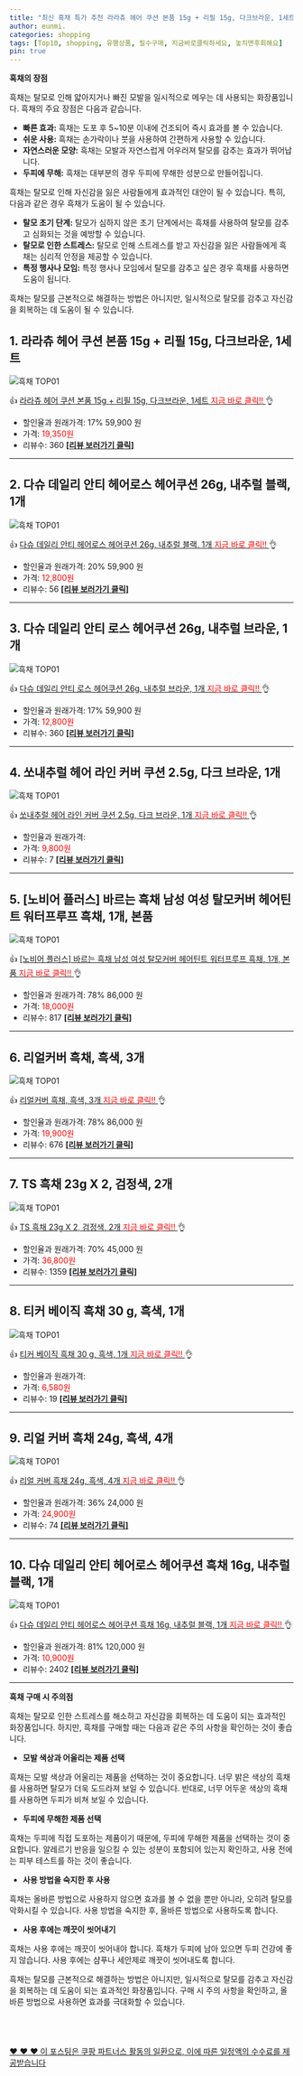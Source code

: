 ```yaml
---
title: "최신 흑채 특가 추천 라라츄 헤어 쿠션 본품 15g + 리필 15g, 다크브라운, 1세트 비교 장점"
author: eunmi.
categories: shopping
tags: [Top10, shopping, 유행상품, 필수구매, 지금바로클릭하세요, 놓치면후회해요]
pin: true
---
```

**흑채의 장점**

흑채는 탈모로 인해 얇아지거나 빠진 모발을 일시적으로 메우는 데 사용되는 화장품입니다. 흑채의 주요 장점은 다음과 같습니다.

* **빠른 효과:** 흑채는 도포 후 5~10분 이내에 건조되어 즉시 효과를 볼 수 있습니다.
* **쉬운 사용:** 흑채는 손가락이나 붓을 사용하여 간편하게 사용할 수 있습니다.
* **자연스러운 모양:** 흑채는 모발과 자연스럽게 어우러져 탈모를 감추는 효과가 뛰어납니다.
* **두피에 무해:** 흑채는 대부분의 경우 두피에 무해한 성분으로 만들어집니다.

흑채는 탈모로 인해 자신감을 잃은 사람들에게 효과적인 대안이 될 수 있습니다. 특히, 다음과 같은 경우 흑채가 도움이 될 수 있습니다.

* **탈모 초기 단계:** 탈모가 심하지 않은 초기 단계에서는 흑채를 사용하여 탈모를 감추고 심화되는 것을 예방할 수 있습니다.
* **탈모로 인한 스트레스:** 탈모로 인해 스트레스를 받고 자신감을 잃은 사람들에게 흑채는 심리적 안정을 제공할 수 있습니다.
* **특정 행사나 모임:** 특정 행사나 모임에서 탈모를 감추고 싶은 경우 흑채를 사용하면 도움이 됩니다.

흑채는 탈모를 근본적으로 해결하는 방법은 아니지만, 일시적으로 탈모를 감추고 자신감을 회복하는 데 도움이 될 수 있습니다.

   

## 1. 라라츄 헤어 쿠션 본품 15g + 리필 15g, 다크브라운, 1세트

![흑채 TOP01](https://thumbnail10.coupangcdn.com/thumbnails/remote/230x230ex/image/retail/images/3582507886018144-dc54491c-989e-4f75-8405-58bee77ec4a3.jpg)


👍 [라라츄 헤어 쿠션 본품 15g + 리필 15g, 다크브라운, 1세트 <font color=red> 지금 바로 클릭!! </font> ](https://link.coupang.com/re/AFFSDP?lptag=AF3617701&subid=GithubCoopas&pageKey=197155373&traceid=V0-153&itemId=568193598&vendorItemId=79301162255) 👌 


- 할인율과 원래가격: 17%  59,900   원
- 가격: <span style='color:red'>19,350원</span>
- 리뷰수: 360  [**[리뷰 보러가기 클릭]**](https://link.coupang.com/re/AFFSDP?lptag=AF3617701&subid=GithubCoopas&pageKey=197155373&traceid=V0-153&itemId=568193598&vendorItemId=79301162255)

---


   

## 2. 다슈 데일리 안티 헤어로스 헤어쿠션 26g, 내추럴 블랙, 1개

![흑채 TOP01](https://thumbnail7.coupangcdn.com/thumbnails/remote/230x230ex/image/retail/images/6625994504717003-1bc76006-3a8f-4143-9abf-d3b64e4c46e3.png)


👍 [다슈 데일리 안티 헤어로스 헤어쿠션 26g, 내추럴 블랙, 1개 <font color=red> 지금 바로 클릭!! </font> ](https://link.coupang.com/re/AFFSDP?lptag=AF3617701&subid=GithubCoopas&pageKey=22525824&traceid=V0-153&itemId=87468533&vendorItemId=3149363272) 👌 


- 할인율과 원래가격: 20%  59,900   원
- 가격: <span style='color:red'>12,800원</span>
- 리뷰수: 56  [**[리뷰 보러가기 클릭]**](https://link.coupang.com/re/AFFSDP?lptag=AF3617701&subid=GithubCoopas&pageKey=22525824&traceid=V0-153&itemId=87468533&vendorItemId=3149363272)

---


   

## 3. 다슈 데일리 안티 로스 헤어쿠션 26g, 내추럴 브라운, 1개

![흑채 TOP01](https://thumbnail10.coupangcdn.com/thumbnails/remote/230x230ex/image/retail/images/562180591331728-8d5bec4e-9eb8-43ff-bdc6-bbee60c90a27.png)


👍 [다슈 데일리 안티 로스 헤어쿠션 26g, 내추럴 브라운, 1개 <font color=red> 지금 바로 클릭!! </font> ](https://link.coupang.com/re/AFFSDP?lptag=AF3617701&subid=GithubCoopas&pageKey=22525824&traceid=V0-153&itemId=87468537&vendorItemId=3149363270) 👌 


- 할인율과 원래가격: 17%  59,900   원
- 가격: <span style='color:red'>12,800원</span>
- 리뷰수: 360  [**[리뷰 보러가기 클릭]**](https://link.coupang.com/re/AFFSDP?lptag=AF3617701&subid=GithubCoopas&pageKey=22525824&traceid=V0-153&itemId=87468537&vendorItemId=3149363270)

---


   

## 4. 쏘내추럴 헤어 라인 커버 쿠션 2.5g, 다크 브라운, 1개

![흑채 TOP01](https://thumbnail9.coupangcdn.com/thumbnails/remote/230x230ex/image/retail/images/4444311891759481-62c37d35-907c-49f9-81ff-e5a3d7ccd431.jpg)


👍 [쏘내추럴 헤어 라인 커버 쿠션 2.5g, 다크 브라운, 1개 <font color=red> 지금 바로 클릭!! </font> ](https://link.coupang.com/re/AFFSDP?lptag=AF3617701&subid=GithubCoopas&pageKey=2242506446&traceid=V0-153&itemId=3832274394&vendorItemId=71817121258) 👌 


- 할인율과 원래가격: 
- 가격: <span style='color:red'>9,800원</span>
- 리뷰수: 7  [**[리뷰 보러가기 클릭]**](https://link.coupang.com/re/AFFSDP?lptag=AF3617701&subid=GithubCoopas&pageKey=2242506446&traceid=V0-153&itemId=3832274394&vendorItemId=71817121258)

---


   

## 5. [노비어 플러스] 바르는 흑채 남성 여성 탈모커버 헤어틴트 워터프루프 흑채, 1개, 본품

![흑채 TOP01](https://thumbnail10.coupangcdn.com/thumbnails/remote/230x230ex/image/vendor_inventory/35f8/05b83d55bcbd3fac372890fd230cbc78520a6c5e49e5c431ca2c90256f10.png)


👍 [[노비어 플러스] 바르는 흑채 남성 여성 탈모커버 헤어틴트 워터프루프 흑채, 1개, 본품 <font color=red> 지금 바로 클릭!! </font> ](https://link.coupang.com/re/AFFSDP?lptag=AF3617701&subid=GithubCoopas&pageKey=7668344022&traceid=V0-153&itemId=20449592499&vendorItemId=70223498657) 👌 


- 할인율과 원래가격: 78%  86,000   원
- 가격: <span style='color:red'>18,000원</span>
- 리뷰수: 817  [**[리뷰 보러가기 클릭]**](https://link.coupang.com/re/AFFSDP?lptag=AF3617701&subid=GithubCoopas&pageKey=7668344022&traceid=V0-153&itemId=20449592499&vendorItemId=70223498657)

---


   

## 6. 리얼커버 흑채, 흑색, 3개

![흑채 TOP01](https://thumbnail7.coupangcdn.com/thumbnails/remote/230x230ex/image/vendor_inventory/ef0a/f191236815737265d43bd57f9f34b08cc771b4146a9f58dbc3d570489cb6.jpg)


👍 [리얼커버 흑채, 흑색, 3개 <font color=red> 지금 바로 클릭!! </font> ](https://link.coupang.com/re/AFFSDP?lptag=AF3617701&subid=GithubCoopas&pageKey=8477898&traceid=V0-153&itemId=7099200636&vendorItemId=3054543673) 👌 


- 할인율과 원래가격: 78%  86,000   원
- 가격: <span style='color:red'>19,900원</span>
- 리뷰수: 676  [**[리뷰 보러가기 클릭]**](https://link.coupang.com/re/AFFSDP?lptag=AF3617701&subid=GithubCoopas&pageKey=8477898&traceid=V0-153&itemId=7099200636&vendorItemId=3054543673)

---


   

## 7. TS 흑채 23g X 2, 검정색, 2개

![흑채 TOP01](https://thumbnail9.coupangcdn.com/thumbnails/remote/230x230ex/image/vendor_inventory/32cc/c8e98915ff18d10fa7a0ec601d7aa4228b5a776eafb04c6355995ac2c51e.jpg)


👍 [TS 흑채 23g X 2, 검정색, 2개 <font color=red> 지금 바로 클릭!! </font> ](https://link.coupang.com/re/AFFSDP?lptag=AF3617701&subid=GithubCoopas&pageKey=5465917016&traceid=V0-153&itemId=2155196968&vendorItemId=87248571893) 👌 


- 할인율과 원래가격: 70%  45,000   원
- 가격: <span style='color:red'>36,800원</span>
- 리뷰수: 1359  [**[리뷰 보러가기 클릭]**](https://link.coupang.com/re/AFFSDP?lptag=AF3617701&subid=GithubCoopas&pageKey=5465917016&traceid=V0-153&itemId=2155196968&vendorItemId=87248571893)

---


   

## 8. 티커 베이직 흑채 30 g, 흑색, 1개

![흑채 TOP01](https://thumbnail7.coupangcdn.com/thumbnails/remote/230x230ex/image/product/image/vendoritem/2017/09/05/3016395066/0aeb6030-b78f-4022-b836-7c7ff1812377.jpg)


👍 [티커 베이직 흑채 30 g, 흑색, 1개 <font color=red> 지금 바로 클릭!! </font> ](https://link.coupang.com/re/AFFSDP?lptag=AF3617701&subid=GithubCoopas&pageKey=2377974&traceid=V0-153&itemId=10940545&vendorItemId=3016395066) 👌 


- 할인율과 원래가격: 
- 가격: <span style='color:red'>6,580원</span>
- 리뷰수: 19  [**[리뷰 보러가기 클릭]**](https://link.coupang.com/re/AFFSDP?lptag=AF3617701&subid=GithubCoopas&pageKey=2377974&traceid=V0-153&itemId=10940545&vendorItemId=3016395066)

---


   

## 9. 리얼 커버 흑채 24g, 흑색, 4개

![흑채 TOP01](https://thumbnail6.coupangcdn.com/thumbnails/remote/230x230ex/image/vendor_inventory/6310/7997c78d39443226994ed119c59d92b51d0363cc8ce87a7c2c2103ae01ee.jpg)


👍 [리얼 커버 흑채 24g, 흑색, 4개 <font color=red> 지금 바로 클릭!! </font> ](https://link.coupang.com/re/AFFSDP?lptag=AF3617701&subid=GithubCoopas&pageKey=8477898&traceid=V0-153&itemId=36879828&vendorItemId=84299345370) 👌 


- 할인율과 원래가격: 36%  24,000   원
- 가격: <span style='color:red'>24,900원</span>
- 리뷰수: 74  [**[리뷰 보러가기 클릭]**](https://link.coupang.com/re/AFFSDP?lptag=AF3617701&subid=GithubCoopas&pageKey=8477898&traceid=V0-153&itemId=36879828&vendorItemId=84299345370)

---


   

## 10. 다슈 데일리 안티 헤어로스 헤어쿠션 흑채 16g, 내추럴 블랙, 1개

![흑채 TOP01](https://thumbnail10.coupangcdn.com/thumbnails/remote/230x230ex/image/retail/images/16790848883864094-fe5c9151-cb04-4326-9c78-99485aa6dc58.jpg)


👍 [다슈 데일리 안티 헤어로스 헤어쿠션 흑채 16g, 내추럴 블랙, 1개 <font color=red> 지금 바로 클릭!! </font> ](https://link.coupang.com/re/AFFSDP?lptag=AF3617701&subid=GithubCoopas&pageKey=22520471&traceid=V0-153&itemId=18756176913&vendorItemId=3149269648) 👌 


- 할인율과 원래가격: 81%  120,000   원
- 가격: <span style='color:red'>10,900원</span>
- 리뷰수: 2402  [**[리뷰 보러가기 클릭]**](https://link.coupang.com/re/AFFSDP?lptag=AF3617701&subid=GithubCoopas&pageKey=22520471&traceid=V0-153&itemId=18756176913&vendorItemId=3149269648)

---
**흑채 구매 시 주의점**

흑채는 탈모로 인한 스트레스를 해소하고 자신감을 회복하는 데 도움이 되는 효과적인 화장품입니다. 하지만, 흑채를 구매할 때는 다음과 같은 주의 사항을 확인하는 것이 좋습니다.

* **모발 색상과 어울리는 제품 선택**

흑채는 모발 색상과 어울리는 제품을 선택하는 것이 중요합니다. 너무 밝은 색상의 흑채를 사용하면 탈모가 더욱 도드라져 보일 수 있습니다. 반대로, 너무 어두운 색상의 흑채를 사용하면 두피가 비쳐 보일 수 있습니다.

* **두피에 무해한 제품 선택**

흑채는 두피에 직접 도포하는 제품이기 때문에, 두피에 무해한 제품을 선택하는 것이 중요합니다. 알레르기 반응을 일으킬 수 있는 성분이 포함되어 있는지 확인하고, 사용 전에는 피부 테스트를 하는 것이 좋습니다.

* **사용 방법을 숙지한 후 사용**

흑채는 올바른 방법으로 사용하지 않으면 효과를 볼 수 없을 뿐만 아니라, 오히려 탈모를 악화시킬 수 있습니다. 사용 방법을 숙지한 후, 올바른 방법으로 사용하도록 합니다.

* **사용 후에는 깨끗이 씻어내기**

흑채는 사용 후에는 깨끗이 씻어내야 합니다. 흑채가 두피에 남아 있으면 두피 건강에 좋지 않습니다. 사용 후에는 샴푸나 세안제로 깨끗이 씻어내도록 합니다.

흑채는 탈모를 근본적으로 해결하는 방법은 아니지만, 일시적으로 탈모를 감추고 자신감을 회복하는 데 도움이 되는 효과적인 화장품입니다. 구매 시 주의 사항을 확인하고, 올바른 방법으로 사용하면 효과를 극대화할 수 있습니다.<br><br><br><br><br> [ ❤ ❤ ❤ 이 포스팅은 쿠팡 파트너스 활동의 일환으로, 이에 따른 일정액의 수수료를 제공받습니다](https://link.coupang.com/a/bcEFyh)